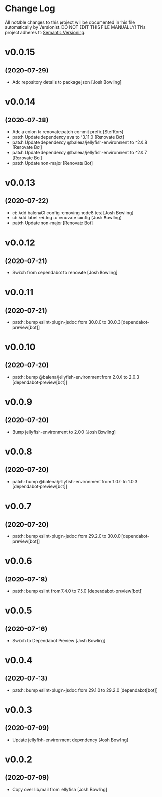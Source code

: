 # Change Log

All notable changes to this project will be documented in this file
automatically by Versionist. DO NOT EDIT THIS FILE MANUALLY!
This project adheres to [Semantic Versioning](http://semver.org/).

# v0.0.15
## (2020-07-29)

* Add repository details to package.json [Josh Bowling]

# v0.0.14
## (2020-07-28)

* Add a colon to renovate patch commit prefix [StefKors]
* patch Update dependency ava to ^3.11.0 [Renovate Bot]
* patch Update dependency @balena/jellyfish-environment to ^2.0.8 [Renovate Bot]
* patch Update dependency @balena/jellyfish-environment to ^2.0.7 [Renovate Bot]
* patch Update non-major [Renovate Bot]

# v0.0.13
## (2020-07-22)

* ci: Add balenaCI config removing node8 test [Josh Bowling]
* ci: Add label setting to renovate config [Josh Bowling]
* patch Update non-major [Renovate Bot]

# v0.0.12
## (2020-07-21)

* Switch from dependabot to renovate [Josh Bowling]

# v0.0.11
## (2020-07-21)

* patch: bump eslint-plugin-jsdoc from 30.0.0 to 30.0.3 [dependabot-preview[bot]]

# v0.0.10
## (2020-07-20)

* patch: bump @balena/jellyfish-environment from 2.0.0 to 2.0.3 [dependabot-preview[bot]]

# v0.0.9
## (2020-07-20)

* Bump jellyfish-environment to 2.0.0 [Josh Bowling]

# v0.0.8
## (2020-07-20)

* patch: bump @balena/jellyfish-environment from 1.0.0 to 1.0.3 [dependabot-preview[bot]]

# v0.0.7
## (2020-07-20)

* patch: bump eslint-plugin-jsdoc from 29.2.0 to 30.0.0 [dependabot-preview[bot]]

# v0.0.6
## (2020-07-18)

* patch: bump eslint from 7.4.0 to 7.5.0 [dependabot-preview[bot]]

# v0.0.5
## (2020-07-16)

* Switch to Dependabot Preview [Josh Bowling]

# v0.0.4
## (2020-07-13)

* patch: bump eslint-plugin-jsdoc from 29.1.0 to 29.2.0 [dependabot[bot]]

# v0.0.3
## (2020-07-09)

* Update jellyfish-environment dependency [Josh Bowling]

# v0.0.2
## (2020-07-09)

* Copy over lib/mail from jellyfish [Josh Bowling]
